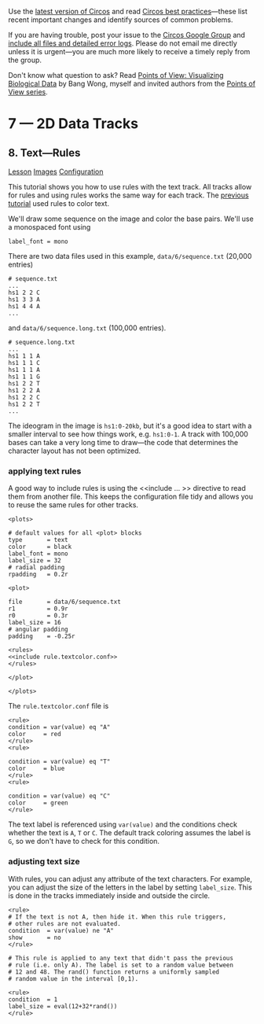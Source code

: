Use the [latest version of Circos](/software/download/circos/) and read
[Circos best
practices](/documentation/tutorials/reference/best_practices/)—these list
recent important changes and identify sources of common problems.

If you are having trouble, post your issue to the [Circos Google
Group](https://groups.google.com/group/circos-data-visualization) and [include
all files and detailed error logs](/support/support/). Please do not email me
directly unless it is urgent—you are much more likely to receive a timely
reply from the group.

Don't know what question to ask? Read [Points of View: Visualizing Biological
Data](https://www.nature.com/nmeth/journal/v9/n12/full/nmeth.2258.html) by
Bang Wong, myself and invited authors from the [Points of View
series](https://mk.bcgsc.ca/pointsofview).

# 7 — 2D Data Tracks

## 8\. Text—Rules

[Lesson](/documentation/tutorials/2d_tracks/text_3/lesson)
[Images](/documentation/tutorials/2d_tracks/text_3/images)
[Configuration](/documentation/tutorials/2d_tracks/text_3/configuration)

This tutorial shows you how to use rules with the text track. All tracks allow
for rules and using rules works the same way for each track. The [previous
tutorial](/documentation/tutorials/2d_tracks/text_2) used rules to color text.

We'll draw some sequence on the image and color the base pairs. We'll use a
monospaced font using

    
    
    label_font = mono
    

There are two data files used in this example, `data/6/sequence.txt` (20,000
entries)

    
    
    # sequence.txt
    ...
    hs1 2 2 C
    hs1 3 3 A
    hs1 4 4 A
    ...
    

and `data/6/sequence.long.txt` (100,000 entries).

    
    
    # sequence.long.txt
    ...
    hs1 1 1 A
    hs1 1 1 C
    hs1 1 1 A
    hs1 1 1 G
    hs1 2 2 T
    hs1 2 2 A
    hs1 2 2 C
    hs1 2 2 T
    ...
    

The ideogram in the image is `hs1:0-20kb`, but it's a good idea to start with
a smaller interval to see how things work, e.g. `hs1:0-1`. A track with
100,000 bases can take a very long time to draw—the code that determines the
character layout has not been optimized.

### applying text rules

A good way to include rules is using the <<include ... >> directive to read
them from another file. This keeps the configuration file tidy and allows you
to reuse the same rules for other tracks.

    
    
    <plots>
    
    # default values for all <plot> blocks
    type       = text
    color      = black
    label_font = mono
    label_size = 32
    # radial padding
    rpadding   = 0.2r
    
    <plot>
    
    file       = data/6/sequence.txt
    r1         = 0.9r
    r0         = 0.3r
    label_size = 16
    # angular padding
    padding    = -0.25r 
    
    <rules>
    <<include rule.textcolor.conf>>
    </rules>
    
    </plot>
    
    </plots>
    
    

The `rule.textcolor.conf` file is

    
    
    <rule>
    condition = var(value) eq "A"
    color     = red
    </rule>
    <rule>
    
    condition = var(value) eq "T"
    color     = blue
    </rule>
    <rule>
    
    condition = var(value) eq "C"
    color     = green
    </rule>
    

The text label is referenced using `var(value)` and the conditions check
whether the text is `A`, `T` or `C`. The default track coloring assumes the
label is `G`, so we don't have to check for this condition.

### adjusting text size

With rules, you can adjust any attribute of the text characters. For example,
you can adjust the size of the letters in the label by setting `label_size`.
This is done in the tracks immediately inside and outside the circle.

    
    
    <rule>
    # If the text is not A, then hide it. When this rule triggers,
    # other rules are not evaluated.
    condition  = var(value) ne "A"
    show       = no
    </rule>
    
    # This rule is applied to any text that didn't pass the previous
    # rule (i.e. only A). The label is set to a random value between
    # 12 and 48. The rand() function returns a uniformly sampled
    # random value in the interval [0,1).
    
    <rule>
    condition  = 1
    label_size = eval(12+32*rand())
    </rule>
    

